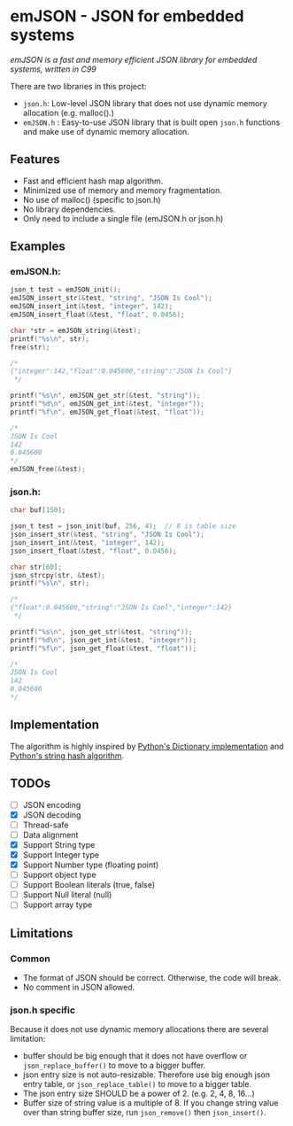 emJSON - JSON for embedded systems
==================================

_emJSON is a fast and memory efficient JSON library for embedded systems, written in C99_

There are two libraries in this project:
* `json.h`: Low-level JSON library that does not use dynamic memory allocation (e.g. malloc().)
* `emJSON.h` : Easy-to-use JSON library that is built open `json.h` functions and make use of dynamic memory allocation.

Features
--------

* Fast and efficient hash map algorithm.
* Minimized use of memory and memory fragmentation.
* No use of malloc() (specific to json.h)
* No library dependencies.
* Only need to include a single file (emJSON.h or json.h)

Examples
--------

### emJSON.h:
``` C
json_t test = emJSON_init();
emJSON_insert_str(&test, "string", "JSON Is Cool");
emJSON_insert_int(&test, "integer", 142);
emJSON_insert_float(&test, "float", 0.0456);

char *str = emJSON_string(&test);
printf("%s\n", str);
free(str);

/*
{"integer":142,"float":0.045600,"string":"JSON Is Cool"}
 */

printf("%s\n", emJSON_get_str(&test, "string"));
printf("%d\n", emJSON_get_int(&test, "integer"));
printf("%f\n", emJSON_get_float(&test, "float"));

/*
JSON Is Cool
142
0.045600
*/
emJSON_free(&test);

```

### json.h:
``` C
char buf[150];

json_t test = json_init(buf, 256, 4);  // 8 is table size
json_insert_str(&test, "string", "JSON Is Cool");
json_insert_int(&test, "integer", 142);
json_insert_float(&test, "float", 0.0456);

char str[60];
json_strcpy(str, &test);
printf("%s\n", str);

/*
{"float":0.045600,"string":"JSON Is Cool","integer":142}
 */

printf("%s\n", json_get_str(&test, "string"));
printf("%d\n", json_get_int(&test, "integer"));
printf("%f\n", json_get_float(&test, "float"));

/*
JSON Is Cool
142
0.045600
*/
```

Implementation
--------------

The algorithm is highly inspired by [Python's Dictionary implementation](http://svn.python.org/projects/python/trunk/Objects/dictobject.c) and [Python's string hash algorithm](https://svn.python.org/projects/python/trunk/Objects/stringobject.c).


TODOs
--------

* [ ] JSON encoding
* [x] JSON decoding
* [ ] Thread-safe
* [ ] Data alignment
* [x] Support String type
* [x] Support Integer type
* [x] Support Number type (floating point)
* [ ] Support object type
* [ ] Support Boolean literals (true, false)
* [ ] Support Null literal (null)
* [ ] Support array type

Limitations
-----------

### Common
* The format of JSON should be correct. Otherwise, the code will break.
* No comment in JSON allowed.


### json.h specific

Because it does not use dynamic memory allocations there are several limitation:

* buffer should be big enough that it does not have overflow or `json_replace_buffer()` to move to a bigger buffer.
* json entry size is not auto-resizable. Therefore use big enough json entry table, or `json_replace_table()` to move to a bigger table.
* The json entry size SHOULD be a power of 2. (e.g. 2, 4, 8, 16...)
* Buffer size of string value is a multiple of 8. If you change string value over than string buffer size, run `json_remove()` then `json_insert()`.